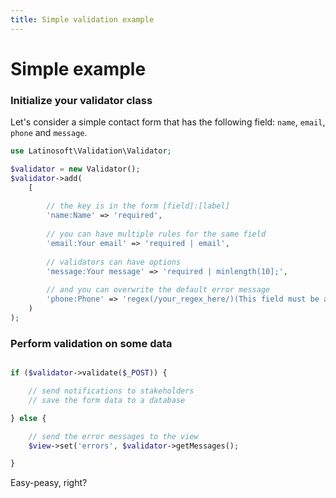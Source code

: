 ```yaml
---
title: Simple validation example
---
```


# Simple example

### Initialize your validator class

Let's consider a simple contact form that has the following field: `name`, `email`, `phone` and `message`.

```php
use Latinosoft\Validation\Validator;

$validator = new Validator();
$validator->add(
    [
    
        // the key is in the form [field]:[label]
        'name:Name' => 'required',
        
        // you can have multiple rules for the same field
        'email:Your email' => 'required | email',
        
        // validators can have options
        'message:Your message' => 'required | minlength(10];',
        
        // and you can overwrite the default error message
        'phone:Phone' => 'regex(/your_regex_here/)(This field must be a valid US phone number)'
    )
);
```

### Perform validation on some data

```php

if ($validator->validate($_POST)) {

    // send notifications to stakeholders
    // save the form data to a database

} else {

    // send the error messages to the view
    $view->set('errors', $validator->getMessages();

}
```

Easy-peasy, right?
